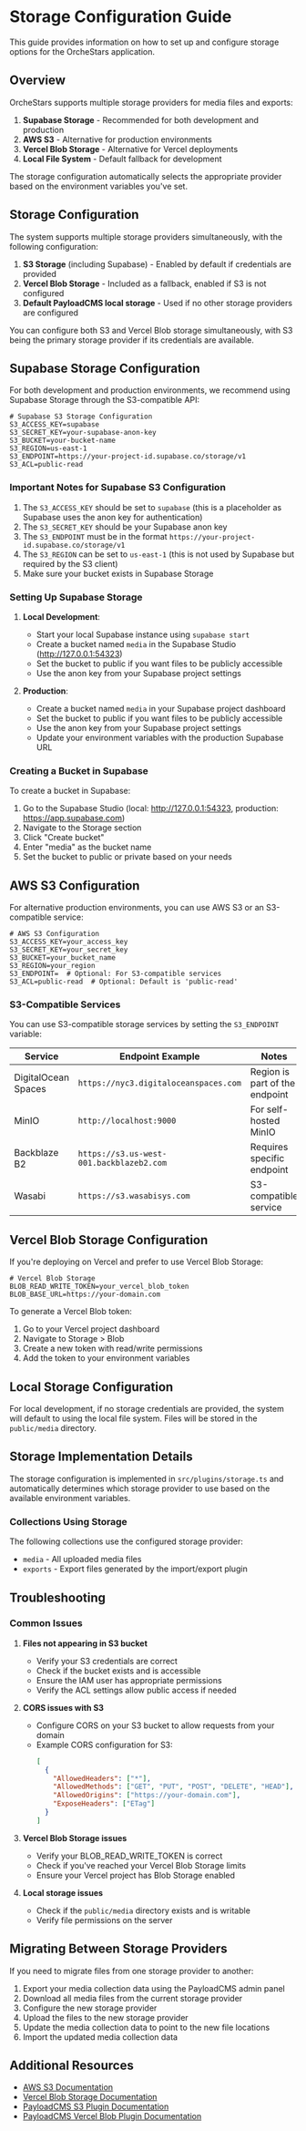 # Storage Configuration Guide

This guide provides information on how to set up and configure storage options for the OrcheStars application.

## Overview

OrcheStars supports multiple storage providers for media files and exports:

1. **Supabase Storage** - Recommended for both development and production
2. **AWS S3** - Alternative for production environments
3. **Vercel Blob Storage** - Alternative for Vercel deployments
4. **Local File System** - Default fallback for development

The storage configuration automatically selects the appropriate provider based on the environment variables you've set.

## Storage Configuration

The system supports multiple storage providers simultaneously, with the following configuration:

1. **S3 Storage** (including Supabase) - Enabled by default if credentials are provided
2. **Vercel Blob Storage** - Included as a fallback, enabled if S3 is not configured
3. **Default PayloadCMS local storage** - Used if no other storage providers are configured

You can configure both S3 and Vercel Blob storage simultaneously, with S3 being the primary storage provider if its credentials are available.

## Supabase Storage Configuration

For both development and production environments, we recommend using Supabase Storage through the S3-compatible API:

```
# Supabase S3 Storage Configuration
S3_ACCESS_KEY=supabase
S3_SECRET_KEY=your-supabase-anon-key
S3_BUCKET=your-bucket-name
S3_REGION=us-east-1
S3_ENDPOINT=https://your-project-id.supabase.co/storage/v1
S3_ACL=public-read
```

### Important Notes for Supabase S3 Configuration

1. The `S3_ACCESS_KEY` should be set to `supabase` (this is a placeholder as Supabase uses the anon key for authentication)
2. The `S3_SECRET_KEY` should be your Supabase anon key
3. The `S3_ENDPOINT` must be in the format `https://your-project-id.supabase.co/storage/v1`
4. The `S3_REGION` can be set to `us-east-1` (this is not used by Supabase but required by the S3 client)
5. Make sure your bucket exists in Supabase Storage

### Setting Up Supabase Storage

1. **Local Development**:
   - Start your local Supabase instance using `supabase start`
   - Create a bucket named `media` in the Supabase Studio (http://127.0.0.1:54323)
   - Set the bucket to public if you want files to be publicly accessible
   - Use the anon key from your Supabase project settings

2. **Production**:
   - Create a bucket named `media` in your Supabase project dashboard
   - Set the bucket to public if you want files to be publicly accessible
   - Use the anon key from your Supabase project settings
   - Update your environment variables with the production Supabase URL

### Creating a Bucket in Supabase

To create a bucket in Supabase:

1. Go to the Supabase Studio (local: http://127.0.0.1:54323, production: https://app.supabase.com)
2. Navigate to the Storage section
3. Click "Create bucket"
4. Enter "media" as the bucket name
5. Set the bucket to public or private based on your needs

## AWS S3 Configuration

For alternative production environments, you can use AWS S3 or an S3-compatible service:

```
# AWS S3 Configuration
S3_ACCESS_KEY=your_access_key
S3_SECRET_KEY=your_secret_key
S3_BUCKET=your_bucket_name
S3_REGION=your_region
S3_ENDPOINT=  # Optional: For S3-compatible services
S3_ACL=public-read  # Optional: Default is 'public-read'
```

### S3-Compatible Services

You can use S3-compatible storage services by setting the `S3_ENDPOINT` variable:

| Service | Endpoint Example | Notes |
|---------|-----------------|-------|
| DigitalOcean Spaces | `https://nyc3.digitaloceanspaces.com` | Region is part of the endpoint |
| MinIO | `http://localhost:9000` | For self-hosted MinIO |
| Backblaze B2 | `https://s3.us-west-001.backblazeb2.com` | Requires specific endpoint |
| Wasabi | `https://s3.wasabisys.com` | S3-compatible service |

## Vercel Blob Storage Configuration

If you're deploying on Vercel and prefer to use Vercel Blob Storage:

```
# Vercel Blob Storage
BLOB_READ_WRITE_TOKEN=your_vercel_blob_token
BLOB_BASE_URL=https://your-domain.com
```

To generate a Vercel Blob token:

1. Go to your Vercel project dashboard
2. Navigate to Storage > Blob
3. Create a new token with read/write permissions
4. Add the token to your environment variables

## Local Storage Configuration

For local development, if no storage credentials are provided, the system will default to using the local file system. Files will be stored in the `public/media` directory.

## Storage Implementation Details

The storage configuration is implemented in `src/plugins/storage.ts` and automatically determines which storage provider to use based on the available environment variables.

### Collections Using Storage

The following collections use the configured storage provider:

- `media` - All uploaded media files
- `exports` - Export files generated by the import/export plugin

## Troubleshooting

### Common Issues

1. **Files not appearing in S3 bucket**
   - Verify your S3 credentials are correct
   - Check if the bucket exists and is accessible
   - Ensure the IAM user has appropriate permissions
   - Verify the ACL settings allow public access if needed

2. **CORS issues with S3**
   - Configure CORS on your S3 bucket to allow requests from your domain
   - Example CORS configuration for S3:
     ```json
     [
       {
         "AllowedHeaders": ["*"],
         "AllowedMethods": ["GET", "PUT", "POST", "DELETE", "HEAD"],
         "AllowedOrigins": ["https://your-domain.com"],
         "ExposeHeaders": ["ETag"]
       }
     ]
     ```

3. **Vercel Blob Storage issues**
   - Verify your BLOB_READ_WRITE_TOKEN is correct
   - Check if you've reached your Vercel Blob Storage limits
   - Ensure your Vercel project has Blob Storage enabled

4. **Local storage issues**
   - Check if the `public/media` directory exists and is writable
   - Verify file permissions on the server

## Migrating Between Storage Providers

If you need to migrate files from one storage provider to another:

1. Export your media collection data using the PayloadCMS admin panel
2. Download all media files from the current storage provider
3. Configure the new storage provider
4. Upload the files to the new storage provider
5. Update the media collection data to point to the new file locations
6. Import the updated media collection data

## Additional Resources

- [AWS S3 Documentation](https://docs.aws.amazon.com/s3/)
- [Vercel Blob Storage Documentation](https://vercel.com/docs/storage/vercel-blob)
- [PayloadCMS S3 Plugin Documentation](https://payloadcms.com/docs/plugins/storage-s3)
- [PayloadCMS Vercel Blob Plugin Documentation](https://payloadcms.com/docs/plugins/storage-vercel-blob)
